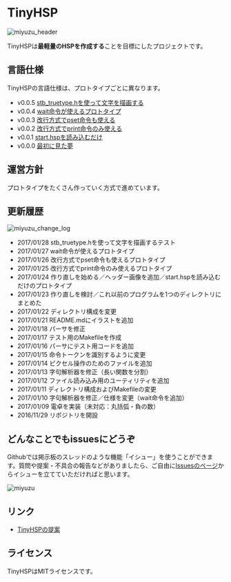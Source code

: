 # TinyHSP

![miyuzu_header](https://cloud.githubusercontent.com/assets/13228693/22240053/9dba8334-e25c-11e6-8543-7a537abf6664.png)

TinyHSPは**最軽量のHSPを作成する**ことを目標にしたプロジェクトです。

## 言語仕様

TinyHSPの言語仕様は、プロトタイプごとに異なります。

- v0.0.5 [stb_truetype.hを使って文字を描画する](https://github.com/dolphilia/tinyhsp/tree/master/05_truetype)
- v0.0.4 [wait命令が使えるプロトタイプ](https://github.com/dolphilia/tinyhsp/tree/master/04_wait)
- v0.0.3 [改行方式でpset命令も使える](https://github.com/dolphilia/tinyhsp/tree/master/03_pset)
- v0.0.2 [改行方式でprint命令のみ使える](https://github.com/dolphilia/tinyhsp/tree/master/02_print)
- v0.0.1 [start.hspを読み込むだけ](https://github.com/dolphilia/tinyhsp/tree/master/01_file_to_array)
- v0.0.0 [最初に見た夢](https://github.com/dolphilia/tinyhsp/tree/master/00_start)

## 運営方針

プロトタイプをたくさん作っていく方式で進めています。

## 更新履歴

![miyuzu_change_log](https://cloud.githubusercontent.com/assets/13228693/22394825/6cfac8fc-e56e-11e6-9a29-26bcff971422.png)

- 2017/01/28 stb_truetype.hを使って文字を描画するテスト
- 2017/01/27 wait命令が使えるプロトタイプ
- 2017/01/26 改行方式でpset命令も使えるプロトタイプ
- 2017/01/25 改行方式でprint命令のみ使えるプロトタイプ
- 2017/01/24 作り直しを始める／ヘッダー画像を追加／start.hspを読み込むだけのプロトタイプ
- 2017/01/23 作り直しを検討／これ以前のプログラムを1つのディレクトリにまとめた
- 2017/01/22 ディレクトリ構成を変更
- 2017/01/21 README.mdにイラストを追加
- 2017/01/18 パーサを修正
- 2017/01/17 テスト用のMakefileを作成
- 2017/01/16 パーサにテスト用コードを追加
- 2017/01/15 命令トークンを識別するように変更
- 2017/01/14 ピクセル操作のためのファイルを追加
- 2017/01/13 字句解析器を修正（長い関数を分割）
- 2017/01/12 ファイル読み込み用のユーティリティを追加
- 2017/01/11 ディレクトリ構成およびMakefileの変更
- 2017/01/10 字句解析器を修正／仕様を変更（wait命令を追加）
- 2017/01/09 電卓を実装（未対応：丸括弧・負の数）
- 2016/11/29 リポジトリを開設

## どんなことでもissuesにどうぞ

Githubでは掲示板のスレッドのような機能「イシュー」を使うことができます。質問や提案・不具合の報告などがありましたら、ご自由に[Issuesのページ](https://github.com/dolphilia/tinyhsp/issues)からイシューを立てていただければと思います。

![miyuzu](https://cloud.githubusercontent.com/assets/13228693/22172736/56d7206a-dff2-11e6-8ca8-ea155caf7acf.jpg)

## リンク

- [TinyHSPの提案](http://hsp.tv/play/pforum.php?mode=all&num=77515)

## ライセンス

TinyHSPはMITライセンスです。